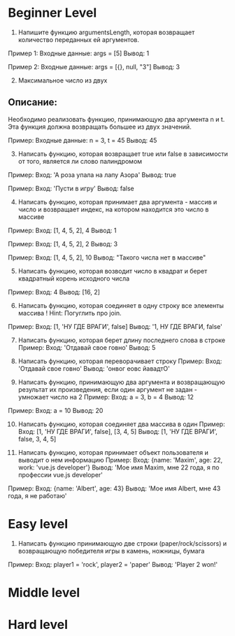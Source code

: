 # Beginner Level
1. Напишите функцию argumentsLength, которая возвращает количество переданных ей аргументов.
   
Пример 1:
Входные данные: args = [5]
Вывод: 1

Пример 2:
Входные данные: args = [{}, null, "3"]
Вывод: 3 

2. Максимальное число из двух
## Описание:
Необходимо реализовать функцию, принимающую два аргумента n и t. Эта функция должна возвращать большее из двух значений.

Пример:
Входные данные: n = 3, t = 45
Вывод: 45

3. Написать функцию, которая возвращает true или false в зависимости от того, является ли слово палиндромом

Пример: 
Вход: 'А роза упала на лапу Азора'
Вывод: true

Пример:
Вход: 'Пусти в игру'
Вывод: false

4. Написать функцию, которая принимает два аргумента - массив и число и возвращает индекс, на котором находится это число в массиве

Пример:
Вход: [1, 4, 5, 2], 4
Вывод: 1

Пример:
Вход: [1, 4, 5, 2], 2
Вывод: 3

Пример:
Вход: [1, 4, 5, 2], 10
Вывод: "Такого числа нет в массиве"

5. Написать функцию, которая возводит число в квадрат и берет квадратный корень исходного числа

Пример:
Вход: 4
Вывод: [16, 2]

6. Написать функцию, которая соединяет в одну строку все элементы массива
! Hint: Погуглить про join.

Пример:
Вход: [1, 'НУ ГДЕ ВРАГИ', false]
Вывод: '1, НУ ГДЕ ВРАГИ, false'

7. Написать функцию, которая берет длину последнего слова в строке
Пример:
Вход: 'Отдавай свое говно'
Вывод: 5

8. Написать функцию, которая переворачивает строку
Пример:
Вход: 'Отдавай свое говно'
Вывод: 'онвог еовс йавадтО'

9. Написать функцию, принимающую два аргумента и возвращающую результат их произведения, если один аргумент не задан - умножает число на 2
Пример:
Вход: a = 3, b = 4
Вывод: 12

Пример:
Вход: a = 10
Вывод: 20

10. Написать функцию, которая соединяет два массива в один
Пример:
Вход: [1, 'НУ ГДЕ ВРАГИ', false], [3, 4, 5]
Вывод:  [1, 'НУ ГДЕ ВРАГИ', false, 3, 4, 5]

11. Написать функцию, которая принимает объект пользователя и выводит о нем информацию
Пример:
Вход: {name: 'Maxim', age: 22, work: 'vue.js developer'}
Вывод:  'Мое имя Maxim, мне 22 года, я по профессии vue.js developer'

Пример:
Вход: {name: 'Albert', age: 43}
Вывод:  'Мое имя Albert, мне 43 года, я не работаю'

# Easy level

1. Написать функцию принимающую две строки (paper/rock/scissors) и возвращающую победителя игры в камень, ножницы, бумага

Пример:
Вход: player1 = 'rock', player2 = 'paper'
Вывод: 'Player 2 won!'

# Middle level



# Hard level


